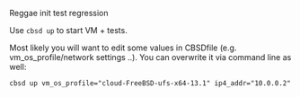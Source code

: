 
Reggae init test regression

Use `cbsd up` to start VM + tests.

Most likely you will want to edit some values in CBSDfile (e.g. vm_os_profile/network settings ..). You can overwrite it via command line as well:

```
cbsd up vm_os_profile="cloud-FreeBSD-ufs-x64-13.1" ip4_addr="10.0.0.2"
```

